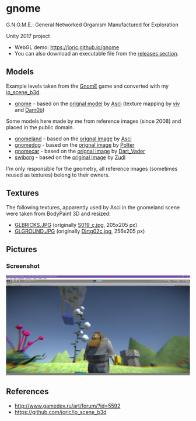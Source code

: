 # gnome

G.N.O.M.E.: General Networked Organism Manufactured for Exploration

Unity 2017 project

* WebGL demo: https://joric.github.io/gnome
* You can also download an executable file from the [releases section](https://github.com/joric/gnome/releases).

## Models

Example levels taken from the [GnomE](http://www.gamedev.ru/projects/forum/?id=93344) game and converted with my [io_scene_b3d](https://github.com/joric/io_scene_b3d).

* [gnome](unity/Assets/models/gnome) - based on the [orignal model](https://joric.github.io/gnome/archive/gnome_max.zip) by [Asci](http://www.gamedev.ru/art/forum/?id=5592&page=34#m502) (texture mapping by [viv](http://www.gamedev.ru/art/forum/?id=5592&page=34#m507) and [Dam0b](http://www.gamedev.ru/art/forum/?id=5592&page=35#m514))

Some models here made by me from reference images (since 2008) and placed in the public domain.

* [gnomeland](unity/Assets/models/gnomeland) - based on the [orignal image](unity/Assets/models/gnomeland/textures/gnomeland.3_4.jpg) by [Asci](http://www.gamedev.ru/art/forum/?id=5592)
* [gnomedog](unity/Assets/models/gnomedog) - based on the [orignal image](unity/Assets/models/gnomedog/textures/gnomedog.jpg) by [Polter](http://www.gamedev.ru/art/forum/?id=5592&page=156#m2335)
* [gnomecar](unity/Assets/models/gnomecar) - based on the [orignal image](unity/Assets/models/gnomecar/textures/gnomecar_orig.jpg) by [Dart_Vader](http://www.gamedev.ru/projects/forum/?id=8855&page=2#m16)
* [swiborg](unity/Assets/models/swiborg) - based on the [original image](unity/Assets/models/swiborg/textures/swiborg.jpg) by [Zudl](http://www.gamedev.ru/flame/forum/?id=66447)

I'm only responsible for the geometry, all reference images (sometimes reused as textures) belong to their owners.

## Textures

The following textures, apparently used by Asci in the gnomeland scene were taken from BodyPaint 3D and resized:

* [GLBRICKS.JPG](unity/Assets/models/gnomeland/textures/GLBRICKS.JPG) (originally [S019_c.jpg](unity/Assets/models/gnomeland/textures/S019_c.jpg), 205x205 px)
* [GLGROUND.JPG](unity/Assets/models/gnomeland/textures/GLGROUND.JPG) (originally [Dirtg02c.jpg](unity/Assets/models/gnomeland/textures/Dirtg02c.jpg), 256x205 px)


## Pictures

### Screenshot

![screenshot](screenshot.jpg)

## References

* http://www.gamedev.ru/art/forum/?id=5592
* https://github.com/joric/io_scene_b3d



